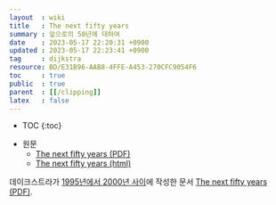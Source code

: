 ```yaml
---
layout  : wiki
title   : The next fifty years
summary : 앞으로의 50년에 대하여
date    : 2023-05-17 22:20:31 +0900
updated : 2023-05-17 22:23:41 +0900
tag     : dijkstra
resource: BD/E31B96-AAB8-4FFE-A453-270CFC9054F6
toc     : true
public  : true
parent  : [[/clipping]]
latex   : false
---
```

* TOC
{:toc}

- 원문
    - [The next fifty years (PDF)]( https://www.cs.utexas.edu/~EWD/ewd12xx/EWD1243.PDF )
    - [The next fifty years (html)]( https://www.cs.utexas.edu/~EWD/transcriptions/EWD12xx/EWD1243.html )

데이크스트라가 [1995년에서 2000년 사이]( https://www.cs.utexas.edu/~EWD/index12xx.html )에 작성한 문서 [The next fifty years (PDF)]( https://www.cs.utexas.edu/~EWD/ewd12xx/EWD1243.PDF ).


